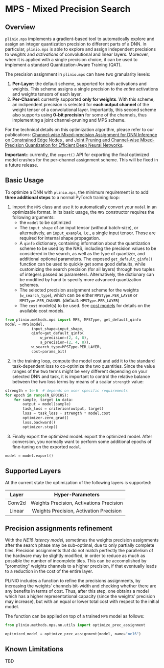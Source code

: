 # MPS - Mixed Precision Search

## Overview
`plinio.mps` implements a gradient-based tool to automatically explore and assign an integer quantization precision to different parts of a DNN. In particular, `plinio.mps` is able to explore and assign independent precisions to *weights* and *activations* of convolutional and linear layers. Moreover, when it is applied with a single precision choice, it can be used to implement a standard Quantization-Aware Training (QAT).

The precision assignment in `plinio.mps` can have two granularity levels:

1. **Per-Layer**: the default scheme, supported for both activations and weights. This scheme assigns a single precision to the *entire* activations and weights tensors of each layer.
2. **Per-Channel**: currently supported **only for weights**. With this scheme, an indipendent precision is selected for **each output channel** of the weight tensor of a convolutional layer. Importantly, this second scheme also supports using **0-bit precision** for some of the channels, thus implementing a joint channel-pruning and MPS scheme.

For the technical details on this optimization algorithm, please refer to our publications: [Channel-wise Mixed-precision Assignment for DNN Inference on Constrained Edge Nodes
](https://ieeexplore.ieee.org/abstract/document/9969373), and [Joint Pruning and Channel-wise Mixed-Precision Quantization for Efficient Deep Neural Networks](https://ieeexplore.ieee.org/document/10644100).

**Important:**: currently, the `export()` API for exporting the final optimized model crashes for the per-channel assignment scheme. This will be fixed in a future release.

## Basic Usage
To optimize a DNN with `plinio.mps`, the minimum requirement is to add **three additional steps** to a normal PyTorch training loop:

1. Import the `MPS` class and use it to automatically convert your `model` in an optimizable format. In its basic usage, the `MPS` constructor requires the following arguments:
    - the `model` to be optimized
    - The `input_shape` of an input tensor (without batch-size), or alternatively, an `input_example`, i.e., a single input tensor. Those are required for internal shape propagation.
    - A `qinfo` dictionary, containing information about the quantization scheme to be used by the NAS, including the precision values to be considered in the search, as well as the type of quantizer, and additional optional parameters. The exposed `get_default_qinfo()` function can be used to quickly get some good defaults, while customizing the search precision (for all layers) through two tuples of integers passed as parameters. Alternatively, the dictionary can be modified by hand to specify more advanced quantization schemes.
    - The selected precision assignment scheme for the weights (`w_search_type`),  which can be either `MPSType.PER_LAYER` or `MPSType.PER_CHANNEL` (default: `MPSType.PER_LAYER`)
    - The `cost` model(s) to be used. See [cost models](../../cost/README.md) for details on the available cost models.

```python
from plinio.methods.mps import MPS, MPSType, get_default_qinfo
model = MPS(model,
            input_shape=input_shape,
            qinfo=get_default_qinfo(
                w_precision=(2, 4, 8),
                a_precision=(2, 4, 8)),
            w_search_type=MPSType.PER_LAYER,
            cost=params_bit)
```

2. In the training loop, compute the model cost and add it to the standard task-dependent loss to co-optimize the two quantities. Since the value ranges of the two terms might be very different depending on your selected DNN and task, it is important to control the relative balance between the two loss terms by means of a scalar `strength` value:

```python
strength = 1e-6  # depends on user specific requirements
for epoch in range(N_EPOCHS):
    for sample, target in data:
        output = model(sample)
        task_loss = criterion(output, target)
        loss = task_loss + strength * model.cost
        optimizer.zero_grad()
        loss.backward()
        optimizer.step()
```

3. Finally export the optimized model. export the optimized model. After conversion, you normally want to perform some additional epochs of fine-tuning on the exported `model`.

```python
model = model.export()
```

## Supported Layers
At the current state the optimization of the following layers is supported:

|Layer   | Hyper-Parameters  |
|:-:|:-:|
| Conv2d  | Weights Precision, Activations Precision |
| Linear  | Weights Precision, Activation Precision |

## Precision assignments refinement
With the _NE16 latency model_, sometimes the weights precision assignments after the search phase may be sub-optimal, due to only partially complete tiles. Precision assignments that do not match perfectly the parallelism of the hardware may be slightly modified, in order to reduce as much as possible the number of incomplete tiles. This can be accomplished by "promoting" weights channels to a higher precision, if that eventually leads to a reduction in the cost of the entire layer.

PLiNIO includes a function to refine the precisions assignments, by increasing the weights' channels bit-width and checking whether there are any benefits in terms of cost. Thus, after this step, one obtains a model which has a higher representational capacity (since the weights' precision may increase), but with an equal or lower total cost with respect to the initial model.

The function can be applied on top of a trained `MPS` model as follows:
```Python
from plinio.methods.mps.nn.utils import optimize_prec_assignment

optimized_model = optimize_prec_assignment(model, name="ne16")
```




## Known Limitations

TBD
